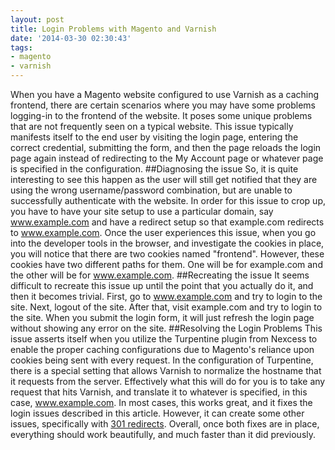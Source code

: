 ```yaml
---
layout: post
title: Login Problems with Magento and Varnish
date: '2014-03-30 02:30:43'
tags:
- magento
- varnish
---
```


When you have a Magento website configured to use Varnish as a caching frontend, there are certain scenarios where you may have some problems logging-in to the frontend of the website. It poses some unique problems that are not frequently seen on a typical website. This issue typically manifests itself to the end user by visiting the login page, entering the correct credential, submitting the form, and then the page reloads the login page again instead of redirecting to the My Account page or whatever page is specified in the configuration.
##Diagnosing the issue
So, it is quite interesting to see this happen as the user will still get notified that they are using the wrong username/password combination, but are unable to successfully authenticate with the website. In order for this issue to crop up, you have to have your site setup to use a particular domain, say www.example.com and have a redirect setup so that example.com redirects to www.example.com. Once the user experiences this issue, when you go into the developer tools in the browser, and investigate the cookies in place, you will notice that there are two cookies named "frontend". However, these cookies have two different paths for them. One will be for example.com and the other will be for www.example.com.
##Recreating the issue
It seems difficult to recreate this issue up until the point that you actually do it, and then it becomes trivial. First, go to www.example.com and try to login to the site. Next, logout of the site. After that, visit example.com and try to login to the site. When you submit the login form, it will just refresh the login page without showing any error on the site.
##Resolving the Login Problems
This issue asserts itself when you utilize the Turpentine plugin from Nexcess to enable the proper caching configurations due to Magento's reliance upon cookies being sent with every request. In the configuration of Turpentine, there is a special setting that allows Varnish to normalize the hostname that it requests from the server. Effectively what this will do for you is to take any request that hits Varnish, and translate it to whatever is specified, in this case, www.example.com. In most cases, this works great, and it fixes the login issues described in this article. However, it can create some other issues, specifically with [301 redirects](http://thegeekspeaks.net/301-redirecting-in-varnish/). Overall, once both fixes are in place, everything should work beautifully, and much faster than it did previously.